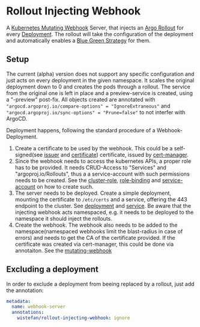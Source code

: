 # Rollout Injecting Webhook

A [Kubernetes Mutating Webhook](https://kubernetes.io/docs/reference/access-authn-authz/extensible-admission-controllers/) Server, that injects an [Argo Rollout](https://argo-rollouts.readthedocs.io/en/stable/) for every [Deployment](https://kubernetes.io/docs/concepts/workloads/controllers/deployment/). The rollout will take the configuration of the deployment and automatically enables a [Blue Green Strategy](https://argo-rollouts.readthedocs.io/en/stable/features/bluegreen/) for them. 

## Setup

The current (alpha) version does not support any specific configuration and just acts on every deployment in the given namespace. It scales the original deployment down to 0 and creates the pods through a rollout. The service from the original one is left in place and a preview-service is created, using a "-preview" post-fix. 
All objects created are annotated with ```"argocd.argoproj.io/compare-options" = "IgnoreExtraneous"``` and  ```"argocd.argoproj.io/sync-options" = "Prune=false"``` to not interfer with ArgoCD. 

Deployment happens, following the standard procedure of a Webhook-Deployment.

1. Create a certificate to be used by the webhook. This could be a self-signed(see [issuer](./example/self-signed-issuer.yaml) and [certificate](./example/certificate.yml)) certificate, issued by [cert-manager](https://cert-manager.io/).
2. Since the webhook needs to access the kubernetes APIs, a proper role has to be provided. It needs CRUD-Access to "Services" and "argoproj.io/Rollouts", thus a a service-account with such permissions needs to be created. See the [cluster-role](./example/cluster-role.yaml), [role-binding](./example/role-binding.yaml) and [service-account](./example/service-account.yaml) on how to create such.
3. The server needs to be deployed. Create a simple deployment, mounting the certificate to ```/etc/certs``` and a service, offering the 443 endpoint to the cluster. See [deployment](./example/deployment.yaml) and [service](./example/service.yaml). Be aware that the injecting webhook acts namespaced, e.g. it needs to be deployed to the namespace it should inject the rollouts. 
4. Create the webhook. The webhook also needs to be added to the namespace(namespaced webhooks limit the blast-radius in case of errors) and needs to get the CA of the certificate provided. If the certificate was created via cert-manager, this could be done via annotaiton. See the [mutating-webhook](./example/mutating-webhook.yaml)

## Excluding a deployment

In order to exclude a deployment from beeing replaced by a rollout, just add the annotation:
```yaml
metadata:
  name: webhook-server
  annotations:
    wistefan/rollout-injecting-webhook: ignore
```
